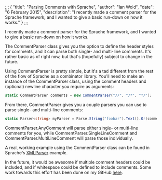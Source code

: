 ;;;
{
	"title": "Parsing Comments with Sprache",
	"author": "Ian Wold",
	"date": "6 February 2015",
	"description": "I recently made a comment parser for the Sprache framework, and I wanted to give a basic run-down on how it works."
}
;;;

I recently made a comment parser for the Sprache framework, and I wanted to give a basic run-down on how it works.

The CommentParser class gives you the option to define the header styles for comments, and it can parse both single- and multi-line comments. It's rather basic as of right now, but that's (hopefully) subject to change in the future.

Using CommentParser is pretty simple, but it's a tad different from the rest of the flow of Sprache as a combinator library. You'll need to make an instance of the CommentParser class, using the comment headers and (optional) newline character you require as arguments:

```c#
static CommentParser comments = new CommentParser("//", "/*", "*/");
```

From there, CommentParser gives you a couple parsers you can use to parse single- and multi-line comments:

```c#
static Parser<string> myParser = Parse.String("foobar").Text().Or(comments.AnyComment);
```

CommentParser.AnyComment will parse either single- or multi-line comments for you, while CommentParser.SingleLineComment and CommentParser.MultiLineComment will parse those individually.

A real, working example using the CommentParser class can be found in Sprache's [XMLParser](https://github.com/sprache/Sprache/tree/master/src/XmlExample) example.

In the future, it would be awesome if multiple comment headers could be included, and if whitespace could be defined to include comments. Some work towards this effort has been done on my GitHub [here](https://github.com/IanWold/Sprache/blob/Comments/src/Sprache/CommentParser.cs).
